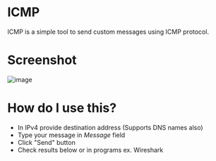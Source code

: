 # ICMP
ICMP is a simple tool to send custom messages using ICMP protocol.

# Screenshot
![image](https://user-images.githubusercontent.com/44329097/162615643-de6368ea-1e2f-4948-9cf8-84226280f5c8.png)

# How do I use this?
- In IPv4 provide destination address (Supports DNS names also)
- Type your message in *Message* field
- Click "Send" button
- Check results below or in programs ex. Wireshark
